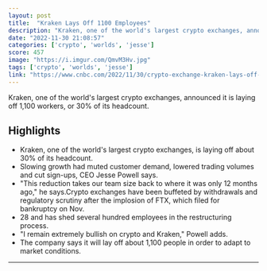 ```yaml
---
layout: post
title:  "Kraken Lays Off 1100 Employees"
description: "Kraken, one of the world's largest crypto exchanges, announced it is laying off 1,100 workers, or 30% of its headcount."
date: "2022-11-30 21:08:57"
categories: ['crypto', 'worlds', 'jesse']
score: 457
image: "https://i.imgur.com/QmvM3Hv.jpg"
tags: ['crypto', 'worlds', 'jesse']
link: "https://www.cnbc.com/2022/11/30/crypto-exchange-kraken-lays-off-1100-employees.html"
---
```


Kraken, one of the world's largest crypto exchanges, announced it is laying off 1,100 workers, or 30% of its headcount.

## Highlights

- Kraken, one of the world's largest crypto exchanges, is laying off about 30% of its headcount.
- Slowing growth had muted customer demand, lowered trading volumes and cut sign-ups, CEO Jesse Powell says.
- "This reduction takes our team size back to where it was only 12 months ago," he says.Crypto exchanges have been buffeted by withdrawals and regulatory scrutiny after the implosion of FTX, which filed for bankruptcy on Nov.
- 28 and has shed several hundred employees in the restructuring process.
- "I remain extremely bullish on crypto and Kraken," Powell adds.
- The company says it will lay off about 1,100 people in order to adapt to market conditions.

---
